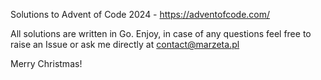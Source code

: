 Solutions to Advent of Code 2024 - https://adventofcode.com/

All solutions are written in Go.
Enjoy, in case of any questions feel free to raise an Issue or ask me directly at contact@marzeta.pl

Merry Christmas!

